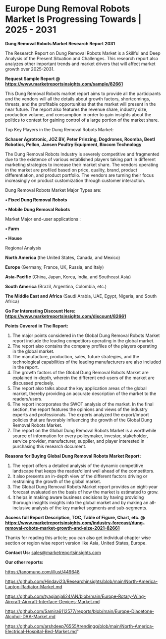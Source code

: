 # Europe Dung Removal Robots Market Is Progressing Towards | 2025 - 2031

<strong>Dung Removal Robots Market Research Report 2031</strong>

The Research Report on Dung Removal Robots Market is a Skillful and Deep Analysis of the Present Situation and Challenges. This research report also analyzes other important trends and market drivers that will affect market growth over 2025-2031.

<strong>Request Sample Report @ <a href=https://www.marketreportsinsights.com/sample/82661>https://www.marketreportsinsights.com/sample/82661</a></strong>

This Dung Removal Robots market report aims to provide all the participants and the vendors will all the details about growth factors, shortcomings, threats, and the profitable opportunities that the market will present in the near future. The report also features the revenue share, industry size, production volume, and consumption in order to gain insights about the politics to contest for gaining control of a large portion of the market share.

Top Key Players in the Dung Removal Robots Market:

<strong>Schauer Agrotronic, JOZ BV, Peter Prinzing, Dogdrones, Roomba, Beetl Robotics, Pellon, Jansen Poultry Equipment, Biocom Technology</strong>

The Dung Removal Robots Industry is severely competitive and fragmented due to the existence of various established players taking part in different marketing strategies to increase their market share. The vendors operating in the market are profiled based on price, quality, brand, product differentiation, and product portfolio. The vendors are turning their focus increasingly on product customization through customer interaction.

Dung Removal Robots Market Major Types are:

<strong>• Fixed Dung Removal Robots

• Mobile Dung Removal Robots</strong>

Market Major end-user applications :

<strong>• Farm

• House</strong>

Regional Analysis

</u><strong><b>North America</b></strong> (the United States, Canada, and Mexico)

<strong><b>Europe </b></strong>(Germany, France, UK, Russia, and Italy)

<strong><b>Asia-Pacific</b></strong> (China, Japan, Korea, India, and Southeast Asia)

<strong><b>South America</b></strong> (Brazil, Argentina, Colombia, etc.)

<strong><b>The Middle East and Africa</b></strong> (Saudi Arabia, UAE, Egypt, Nigeria, and South Africa)

<strong>Go For Interesting Discount Here: <a href=https://www.marketreportsinsights.com/discount/82661>https://www.marketreportsinsights.com/discount/82661</a></strong>

<strong>Points Covered in The Report:</strong>
<ol>
  <li>The major points considered in the Global Dung Removal Robots Market report include the leading competitors operating in the global market.</li>
  <li>The report also contains the company profiles of the players operating in the global market.</li>
  <li>The manufacture, production, sales, future strategies, and the technological capabilities of the leading manufacturers are also included in the report.</li>
  <li>The growth factors of the Global Dung Removal Robots Market are explained in-depth, wherein the different end-users of the market are discussed precisely.</li>
  <li>The report also talks about the key application areas of the global market, thereby providing an accurate description of the market to the readers/users.</li>
  <li>The report incorporates the SWOT analysis of the market. In the final section, the report features the opinions and views of the industry experts and professionals. The experts analyzed the export/import policies that are favorably influencing the growth of the Global Dung Removal Robots Market.</li>
  <li>The report on the Global Dung Removal Robots Market is a worthwhile source of information for every policymaker, investor, stakeholder, service provider, manufacturer, supplier, and player interested in purchasing this research document.</li>
</ol>
<strong>Reasons for Buying Global Dung Removal Robots Market Report:</strong>

<ol>
  <li>The report offers a detailed analysis of the dynamic competitive landscape that keeps the reader/client well ahead of the competitors.</li>
  <li>It also presents an in-depth view of the different factors driving or restraining the growth of the global market.</li>
  <li>The Global Dung Removal Robots Market report provides an eight-year forecast evaluated on the basis of how the market is estimated to grow.</li>
  <li>It helps in making aware business decisions by having providing thorough insights insights into the global market and by making an all-inclusive analysis of the key market segments and sub-segments.</li>
</ol>
<strong>Access full Report Description, TOC, Table of Figure, Chart, etc. @ <a href=https://www.marketreportsinsights.com/industry-forecast/dung-removal-robots-market-growth-and-size-2021-82661>https://www.marketreportsinsights.com/industry-forecast/dung-removal-robots-market-growth-and-size-2021-82661</a></strong>


Thanks for reading this article; you can also get individual chapter wise section or region wise report version like Asia, United States, Europe.

<strong>Contact Us:</strong>
sales@marketreportsinsights.com

<strong>Our other reports:</strong>

<a href=https://tanomuno.com/illust/449648>https://tanomuno.com/illust/449648</a>

<a href=https://github.com/Hindavi23/Researchinsights/blob/main/North-America-Laptop-Radiator-Market.md>https://github.com/Hindavi23/Researchinsights/blob/main/North-America-Laptop-Radiator-Market.md</a>

<a href=https://github.com/tyagianjali24/AN/blob/main/Europe-Rotary-Wing-Aircraft-Aircraft-Interface-Devices-Market.md>https://github.com/tyagianjali24/AN/blob/main/Europe-Rotary-Wing-Aircraft-Aircraft-Interface-Devices-Market.md</a>

<a href=https://github.com/Samira6112577/reports/blob/main/Europe-Diacetone-Alcohol-DAA-Market.md>https://github.com/Samira6112577/reports/blob/main/Europe-Diacetone-Alcohol-DAA-Market.md</a>

<a href=https://github.com/arshdeep76555/trendingg/blob/main/North-America-Electrical-Hospital-Bed-Market.md>https://github.com/arshdeep76555/trendingg/blob/main/North-America-Electrical-Hospital-Bed-Market.md</a>"
